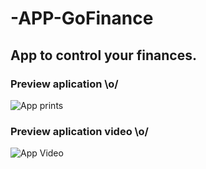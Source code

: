 # -APP-GoFinance
## App to control your finances.


### Preview aplication \o/

![App prints]()

### Preview aplication video \o/

![App Video]()
